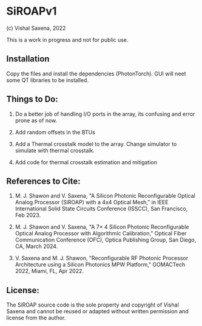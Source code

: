 # SiROAPv1

(c) Vishal Saxena, 2022

This is a work in progress and not for public use. 

## Installation
Copy the files and install the dependencies (PhotonTorch). GUI will neet some QT libraries to be installed.

## Things to Do:

1. Do a better job of handling I/O ports in the array, its confusing and error prone as of now.

2. Add random offsets in the BTUs

3. Add a Thermal crosstalk model to the array. Change simulator to simulate with thermal crosstalk.

4. Add code for thermal crosstalk estimation and mitigation


## References to Cite:

1. M. J. Shawon and V. Saxena, "A Silicon Photonic Reconfigurable Optical Analog Processor (SiROAP) with a 4x4 Optical Mesh," in IEEE International Solid State Circuits Conference (ISSCC), San Francisco, Feb 2023.

2. M. J. Shawon and V. Saxena, "A 7× 4 Silicon Photonic Reconfigurable Optical Analog Processor with Algorithmic Calibration," Optical Fiber Communication Conference (OFC), Optica Publishing Group, San Diego, CA, March 2024.

3. V. Saxena and M. J. Shawon, "Reconfigurable RF Photonic Processor Architecture using a Silicon Photonics MPW Platform," GOMACTech 2022, Miami, FL, Apr 2022.

## License:
The SiROAP source code is the sole property and copyright of Vishal Saxena and cannot be reused or adapted without written permission and license from the author.
